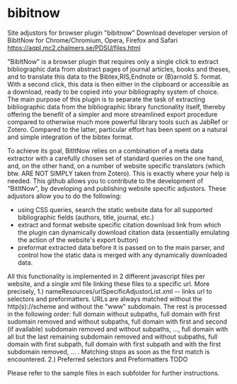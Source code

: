# bibitnow
Site adjustors for browser plugin "bibitnow"
Download developer version of BibItNow for Chrome/Chromium, Opera, Firefox and Safari
https://aqpl.mc2.chalmers.se/PDSU/files.html

"BibItNow" is a browser plugin that requires only a single click to extract bibliographic data from abstract pages of journal articles, books and theses, and to translate this data to the Bibtex,RIS,Endnote or (B)arnold S. format. With a second click, this data is then either in the clipboard or accessible as a download, ready to be copied into your bibliography system of choice. The main purpose of this plugin is to separate the task of extracting bibliographic data from the bibliographic library functionality itself, thereby offering the benefit of a simpler and more streamlined export procedure compared to otherwise much more powerful library tools such as JabRef or Zotero. Compared to the latter, particular effort has been spent on a natural and simple integration of the bibtex format.   

To achieve its goal, BitItNow relies on a combination of a meta data extractor with a carefully chosen set of standard queries on the one hand, and, on the other hand, on a number of website specific translators (which btw. ARE NOT SIMPLY taken from Zotero). This is exactly where your help is needed. This github allows you to contribute to the development of "BitItNow", by developing and publishing website specific adjustors. These adjustors allow you to do the following:
- using CSS queries, search the static website data for all supported bibliographic fields (authors, title, journal, etc.)
- extract and format website specific citation download link from which the plugin can dynamically download citation data (essentially emulating the action of the website's export button)
- preformat extracted data before it is passed on to the main parser, and control how the static data is merged with any dynamically downloaded data.

All this functionality is implemented in 2 different javascript files per website, and a single xml file linking these files to a specific url. More precisely, 
1.) nameResources/urlSpecificAdjustorList.xml -- links url to selectors and preformatters. URLs are always matched without the http(s)://scheme and without the "www" subdomain. The rest is processed in the following order:
full domain without subpaths, full domain with first sudomain removed and without subpaths, full domain with first and second (if available) subdomain removed and without subpaths, ..., full domain with all but the last remaining subdomain removed and without subpaths, full domain with first subpath, full domain with first subpath and with the first subdomain removed, ... . Matching stops as soon as the first match is encountered.
2.) Preferred selectors and Preformatters TODO

Please refer to the sample files in each subfolder for further instructions.

